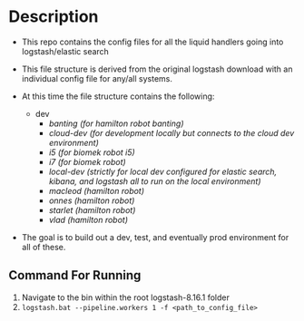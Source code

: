 # Description 
- This repo contains the config files for all the liquid handlers going into logstash/elastic search
- This file structure is derived from the original logstash download with an individual config file for any/all systems.
- At this time the file structure contains the following:
    - dev
        - _banting (for hamilton robot banting)_
        - _cloud-dev (for development locally but connects to the cloud dev environment)_
        - _i5 (for biomek robot i5)_
        - _i7 (for biomek robot)_
        - _local-dev (strictly for local dev configured for elastic search, kibana, and logstash all to run on the local environment)_
        - _macleod (hamilton robot)_
        - _onnes (hamilton robot)_
        - _starlet (hamilton robot)_
        - _vlad (hamilton robot)_
     
- The goal is to build out a dev, test, and eventually prod environment for all of these.

## Command For Running 
1. Navigate to the bin within the root logstash-8.16.1 folder
2. `logstash.bat --pipeline.workers 1 -f <path_to_config_file>`
